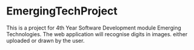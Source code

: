 # EmergingTechProject
This is a project for 4th Year Software Development module Emerging Technologies.  The web application will recognise digits in images. either uploaded or drawn by the user.
